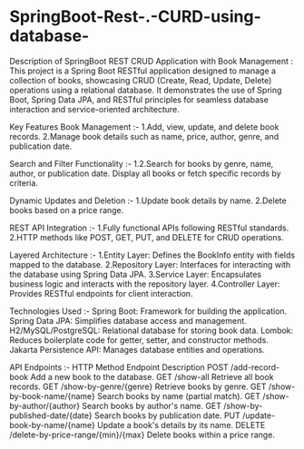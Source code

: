 # SpringBoot-Rest-.-CURD-using-database-

Description of SpringBoot REST CRUD Application with Book Management : 
This project is a Spring Boot RESTful application designed to manage a collection of books, showcasing CRUD (Create, Read, Update, Delete) operations using a relational database. It demonstrates the use of Spring Boot, Spring Data JPA, and RESTful principles for seamless database interaction and service-oriented architecture.

Key Features
Book Management :-
1.Add, view, update, and delete book records.
2.Manage book details such as name, price, author, genre, and publication date.

Search and Filter Functionality :-
1.2.Search for books by genre, name, author, or publication date.
Display all books or fetch specific records by criteria.

Dynamic Updates and Deletion :-
1.Update book details by name.
2.Delete books based on a price range.

REST API Integration :-
1.Fully functional APIs following RESTful standards.
2.HTTP methods like POST, GET, PUT, and DELETE for CRUD operations.

Layered Architecture :-
1.Entity Layer: Defines the BookInfo entity with fields mapped to the database.
2.Repository Layer: Interfaces for interacting with the database using Spring Data JPA.
3.Service Layer: Encapsulates business logic and interacts with the repository layer.
4.Controller Layer: Provides RESTful endpoints for client interaction.

Technologies Used :-
Spring Boot: Framework for building the application.
Spring Data JPA: Simplifies database access and management.
H2/MySQL/PostgreSQL: Relational database for storing book data.
Lombok: Reduces boilerplate code for getter, setter, and constructor methods.
Jakarta Persistence API: Manages database entities and operations.

API Endpoints :-
HTTP    Method	Endpoint	                Description
POST	/add-record-book	                Add a new book to the database.
GET	  /show-all	                        Retrieve all book records.
GET	  /show-by-genre/{genre}	          Retrieve books by genre.
GET	  /show-by-book-name/{name}	        Search books by name (partial match).
GET 	/show-by-author/{author}	        Search books by author's name.
GET	  /show-by-published-date/{date}	  Search books by publication date.
PUT 	/update-book-by-name/{name}	      Update a book's details by its name.
DELETE /delete-by-price-range/{min}/{max}	Delete books within a price range.
